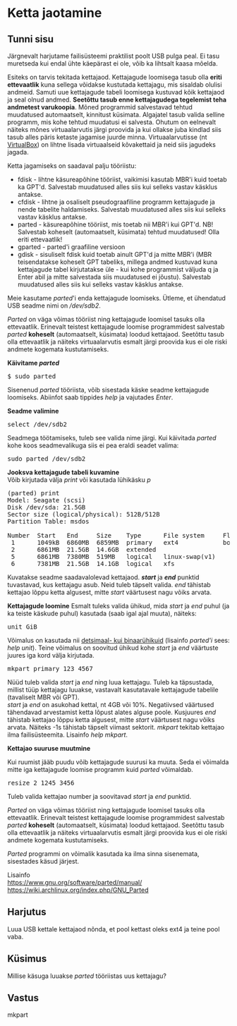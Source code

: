 ﻿# Ketta jaotamine

## Tunni sisu

Järgnevalt harjutame failisüsteemi praktilist poolt USB pulga peal. Ei tasu muretseda kui endal ühte käepärast ei ole, võib ka lihtsalt kaasa mõelda.

Esiteks on tarvis tekitada kettajaod. Kettajagude loomisega tasub olla **eriti ettevaatlik** kuna sellega võidakse kustutada kettajagu, mis sisaldab olulisi andmeid. Samuti uue kettajagude tabeli loomisega kustuvad kõik kettajaod ja seal olnud andmed. **Seetõttu tasub enne kettajagudega tegelemist teha andmetest varukoopia**. Mõned programmid salvestavad tehtud muudatused automaatselt, kinnitust küsimata. Algajatel tasub valida selline programm, mis kohe tehtud muudatusi ei salvesta. Ohutum on eelnevalt näiteks mõnes virtuaalarvutis järgi proovida ja kui ollakse juba kindlad siis tasub alles päris ketaste jagamise juurde minna. Virtuaalarvutisse (nt [VirtualBox](https://www.virtualbox.org/)) on lihtne lisada virtuaalseid kõvakettaid ja neid siis jagudeks jagada.

Ketta jagamiseks on saadaval palju tööriistu:

<ul>
<li>fdisk - lihtne käsureapõhine tööriist, vaikimisi kasutab MBR'i kuid toetab ka GPT'd. Salvestab muudatused alles siis kui selleks vastav käsklus antakse.</li>
<li>cfdisk - lihtne ja osaliselt pseudograafiline programm kettajagude ja nende tabelite haldamiseks. Salvestab muudatused alles siis kui selleks vastav käsklus antakse.</li>
<li>parted - käsureapõhine tööriist, mis toetab nii MBR'i kui GPT'd. NB! Salvestab koheselt (automaatselt, küsimata) tehtud muudatused! Olla eriti ettevaatlik!</li>
<li>gparted - parted'i graafiline versioon</li>
<li>gdisk - sisuliselt fdisk kuid toetab ainult GPT'd ja mitte MBR'i (MBR teisendatakse koheselt GPT tabeliks, millega andmed kustuvad kuna kettajagude tabel kirjutatakse üle - kui kohe programmist väljuda q ja Enter abil ja mitte salvestada siis muudatused ei jõustu). Salvestab muudatused alles siis kui selleks vastav käsklus antakse.</li>
</ul>

Meie kasutame *parted*'i enda kettajagude loomiseks. Ütleme, et ühendatud USB seadme nimi on */dev/sdb2*.

*Parted* on väga võimas tööriist ning kettajagude loomisel tasuks olla ettevaatlik. Erinevalt teistest kettajagude loomise programmidest salvestab *parted* **koheselt** (automaatselt, küsimata) loodud kettajaod. Seetõttu tasub olla ettevaatlik ja näiteks virtuaalarvutis esmalt järgi proovida kus ei ole riski andmete kogemata kustutamiseks.

<b>Käivitame *parted*</b>

<pre>$ sudo parted</pre>

Sisenenud *parted* tööriista, võib sisestada käske seadme kettajagude loomiseks. Abiinfot saab tippides *help* ja vajutades *Enter*.

<b>Seadme valimine</b>

<pre>select /dev/sdb2</pre>

Seadmega töötamiseks, tuleb see valida nime järgi.
Kui käivitada *parted* kohe koos seadmevalikuga siis ei pea eraldi seadet valima:
<pre>sudo parted /dev/sdb2</pre>

<b>Jooksva kettajagude tabeli kuvamine</b><br>
Võib kirjutada välja *print* või kasutada lühikäsku *p*
<pre>
(parted) print                                                            
Model: Seagate (scsi)
Disk /dev/sda: 21.5GB
Sector size (logical/physical): 512B/512B
Partition Table: msdos

Number  Start   End     Size    Type      File system     Flags
 1      1049kB  6860MB  6859MB  primary   ext4            boot
 2      6861MB  21.5GB  14.6GB  extended
 5      6861MB  7380MB  519MB   logical   linux-swap(v1)
 6      7381MB  21.5GB  14.1GB  logical   xfs
</pre>

Kuvatakse seadme saadavalolevad kettajaod. <b>*start*</b> ja <b>*end*</b> punktid tuvastavad, kus kettajagu asub. Neid tuleb täpselt valida. *end* tähistab kettajao lõppu ketta algusest, mitte *start* väärtusest nagu võiks arvata.

<b>Kettajagude loomine</b>
Esmalt tuleks valida ühikud, mida *start* ja *end* puhul (ja ka teiste käskude puhul) kasutada (saab igal ajal muuta), näiteks:
<pre>unit GiB</pre>
Võimalus on kasutada nii [detsimaal- kui binaarühikuid](https://en.wikipedia.org/wiki/Binary_prefix) (lisainfo *parted'i* sees: *help unit*). Teine võimalus on soovitud ühikud kohe *start* ja *end* väärtuste juures iga kord välja kirjutada.

<pre>mkpart primary 123 4567</pre>

Nüüd tuleb valida *start* ja *end* ning luua kettajagu. Tuleb ka täpsustada, millist tüüp kettajagu luuakse, vastavalt kasutatavale kettajagude tabelile (tavaliselt MBR või GPT).<br>
*start* ja *end* on asukohad kettal, nt 4GB või 10%. Negatiivsed väärtused tähendavad arvestamist ketta lõpust alates alguse poole. Kusjuures *end* tähistab kettajao lõppu ketta algusest, mitte *start* väärtusest nagu võiks arvata. Näiteks -1s tähistab täpselt viimast sektorit. *mkpart* tekitab kettajao ilma failisüsteemita. Lisainfo *help mkpart*.

<b>Kettajao suuruse muutmine</b>

Kui ruumist jääb puudu võib kettajagude suurusi ka muuta. Seda ei võimalda mitte iga kettajagude loomise programm kuid *parted* võimaldab.

<pre>resize 2 1245 3456</pre>

Tuleb valida kettajao number ja soovitavad *start* ja *end* punktid.

*Parted* on väga võimas tööriist ning kettajagude loomisel tasuks olla ettevaatlik. Erinevalt teistest kettajagude loomise programmidest salvestab *parted* **koheselt** (automaatselt, küsimata) loodud kettajaod. Seetõttu tasub olla ettevaatlik ja näiteks virtuaalarvutis esmalt järgi proovida kus ei ole riski andmete kogemata kustutamiseks.

*Parted* programmi on võimalik kasutada ka ilma sinna sisenemata, sisestades käsud järjest.

Lisainfo<br>
https://www.gnu.org/software/parted/manual/
https://wiki.archlinux.org/index.php/GNU_Parted

## Harjutus

Luua USB kettale kettajaod nõnda, et pool kettast oleks ext4 ja teine pool vaba.

## Küsimus

Millise käsuga luuakse *parted* tööriistas uus kettajagu?

## Vastus

mkpart
